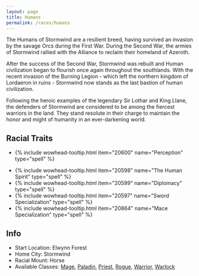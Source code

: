 ```yaml
---
layout: page
title: Humans
permalink: /races/humans
---
```


The Humans of Stormwind are a resilient breed, having survived an invasion by the savage Orcs during the First War. During the Second War, the armies of Stormwind rallied with the Alliance to reclaim their homeland of Azeroth. 
    
After the success of the Second War, Stormwind was rebuilt and Human civilization began to flourish once again throughout the southlands. With the recent invasion of the Burning Legion - which left the northern kingdom of Lordaeron in ruins - Stormwind now stands as the last bastion of human civilization. 

Following the heroic examples of the legendary Sir Lothar and King Llane, the defenders of Stormwind are considered to be among the fiercest warriors in the land. They stand resolute in their charge to maintain the honor and might of humanity in an ever-darkening world.

## Racial Traits

+ {% include wowhead-tooltip.html item="20600" name="Perception" type="spell" %}
- {% include wowhead-tooltip.html item="20598" name="The Human Spirit" type="spell" %}
- {% include wowhead-tooltip.html item="20599" name="Diplomacy" type="spell" %}
- {% include wowhead-tooltip.html item="20597" name="Sword Specialization" type="spell" %}
- {% include wowhead-tooltip.html item="20864" name="Mace Specialization" type="spell" %}

## Info

+ Start Location: Elwynn Forest 
+ Home City: Stormwind 
+ Racial Mount: Horse 
+ Available Classes: [Mage](/classes/mage), [Paladin](/classes/paladin), [Priest](/classes/priest), [Rogue](/classes/rogue), [Warrior](/classes/warrior), [Warlock](/classes/warlock)
